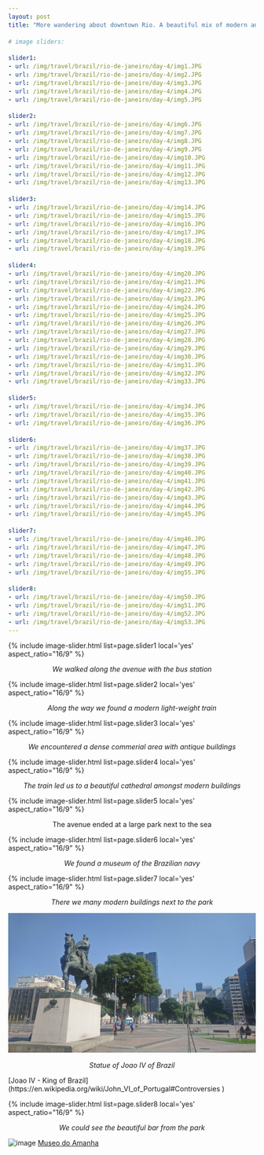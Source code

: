 ```yaml
---
layout: post
title: "More wandering about downtown Rio. A beautiful mix of modern and historic"

# image sliders:

slider1:
- url: /img/travel/brazil/rio-de-janeiro/day-4/img1.JPG
- url: /img/travel/brazil/rio-de-janeiro/day-4/img2.JPG
- url: /img/travel/brazil/rio-de-janeiro/day-4/img3.JPG
- url: /img/travel/brazil/rio-de-janeiro/day-4/img4.JPG
- url: /img/travel/brazil/rio-de-janeiro/day-4/img5.JPG

slider2:
- url: /img/travel/brazil/rio-de-janeiro/day-4/img6.JPG
- url: /img/travel/brazil/rio-de-janeiro/day-4/img7.JPG
- url: /img/travel/brazil/rio-de-janeiro/day-4/img8.JPG
- url: /img/travel/brazil/rio-de-janeiro/day-4/img9.JPG
- url: /img/travel/brazil/rio-de-janeiro/day-4/img10.JPG
- url: /img/travel/brazil/rio-de-janeiro/day-4/img11.JPG
- url: /img/travel/brazil/rio-de-janeiro/day-4/img12.JPG
- url: /img/travel/brazil/rio-de-janeiro/day-4/img13.JPG

slider3:
- url: /img/travel/brazil/rio-de-janeiro/day-4/img14.JPG
- url: /img/travel/brazil/rio-de-janeiro/day-4/img15.JPG
- url: /img/travel/brazil/rio-de-janeiro/day-4/img16.JPG
- url: /img/travel/brazil/rio-de-janeiro/day-4/img17.JPG
- url: /img/travel/brazil/rio-de-janeiro/day-4/img18.JPG
- url: /img/travel/brazil/rio-de-janeiro/day-4/img19.JPG

slider4:
- url: /img/travel/brazil/rio-de-janeiro/day-4/img20.JPG
- url: /img/travel/brazil/rio-de-janeiro/day-4/img21.JPG
- url: /img/travel/brazil/rio-de-janeiro/day-4/img22.JPG
- url: /img/travel/brazil/rio-de-janeiro/day-4/img23.JPG
- url: /img/travel/brazil/rio-de-janeiro/day-4/img24.JPG
- url: /img/travel/brazil/rio-de-janeiro/day-4/img25.JPG
- url: /img/travel/brazil/rio-de-janeiro/day-4/img26.JPG
- url: /img/travel/brazil/rio-de-janeiro/day-4/img27.JPG
- url: /img/travel/brazil/rio-de-janeiro/day-4/img28.JPG
- url: /img/travel/brazil/rio-de-janeiro/day-4/img29.JPG
- url: /img/travel/brazil/rio-de-janeiro/day-4/img30.JPG
- url: /img/travel/brazil/rio-de-janeiro/day-4/img31.JPG
- url: /img/travel/brazil/rio-de-janeiro/day-4/img32.JPG
- url: /img/travel/brazil/rio-de-janeiro/day-4/img33.JPG

slider5:
- url: /img/travel/brazil/rio-de-janeiro/day-4/img34.JPG
- url: /img/travel/brazil/rio-de-janeiro/day-4/img35.JPG
- url: /img/travel/brazil/rio-de-janeiro/day-4/img36.JPG

slider6:
- url: /img/travel/brazil/rio-de-janeiro/day-4/img37.JPG
- url: /img/travel/brazil/rio-de-janeiro/day-4/img38.JPG
- url: /img/travel/brazil/rio-de-janeiro/day-4/img39.JPG
- url: /img/travel/brazil/rio-de-janeiro/day-4/img40.JPG
- url: /img/travel/brazil/rio-de-janeiro/day-4/img41.JPG
- url: /img/travel/brazil/rio-de-janeiro/day-4/img42.JPG
- url: /img/travel/brazil/rio-de-janeiro/day-4/img43.JPG
- url: /img/travel/brazil/rio-de-janeiro/day-4/img44.JPG
- url: /img/travel/brazil/rio-de-janeiro/day-4/img45.JPG

slider7:
- url: /img/travel/brazil/rio-de-janeiro/day-4/img46.JPG
- url: /img/travel/brazil/rio-de-janeiro/day-4/img47.JPG
- url: /img/travel/brazil/rio-de-janeiro/day-4/img48.JPG
- url: /img/travel/brazil/rio-de-janeiro/day-4/img49.JPG
- url: /img/travel/brazil/rio-de-janeiro/day-4/img55.JPG

slider8:
- url: /img/travel/brazil/rio-de-janeiro/day-4/img50.JPG
- url: /img/travel/brazil/rio-de-janeiro/day-4/img51.JPG
- url: /img/travel/brazil/rio-de-janeiro/day-4/img52.JPG
- url: /img/travel/brazil/rio-de-janeiro/day-4/img53.JPG
---
```


{% include image-slider.html list=page.slider1 local='yes' aspect_ratio="16/9" %}
<p align="center"><i>We walked along the avenue with the bus station</i></p>

{% include image-slider.html list=page.slider2 local='yes' aspect_ratio="16/9" %}
<p align="center"><i>Along the way we found a modern light-weight train</i></p>

{% include image-slider.html list=page.slider3 local='yes' aspect_ratio="16/9" %}
<p align="center"><i>We encountered a dense commerial area with antique buildings</i></p>

{% include image-slider.html list=page.slider4 local='yes' aspect_ratio="16/9" %}
<p align="center"><i>The train led us to a beautiful cathedral amongst modern buildings</i></p>

{% include image-slider.html list=page.slider5 local='yes' aspect_ratio="16/9" %}
<p align="center"><i></i>The avenue ended at a large park next to the sea</p>

{% include image-slider.html list=page.slider6 local='yes' aspect_ratio="16/9" %}
<p align="center"><i>We found a museum of the Brazilian navy</i></p>

{% include image-slider.html list=page.slider7 local='yes' aspect_ratio="16/9" %}
<p align="center"><i>There we many modern buildings next to the park</i></p>

![image](/img/travel/brazil/rio-de-janeiro/day-4/img54.JPG)
<p align="center"><i>Statue of Joao IV of Brazil</i></p>
[Joao IV - King of Brazil](https://en.wikipedia.org/wiki/John_VI_of_Portugal#Controversies
)

{% include image-slider.html list=page.slider8 local='yes' aspect_ratio="16/9" %}
<p align="center"><i>We could see the beautiful bar from the park</i></p>

![image](https://www.viajenaviagem.com/wp-content/uploads/2016/01/museu-do-amanha-36.jpg)
[Museo do Amanha](https://museudoamanha.org.br/en)
